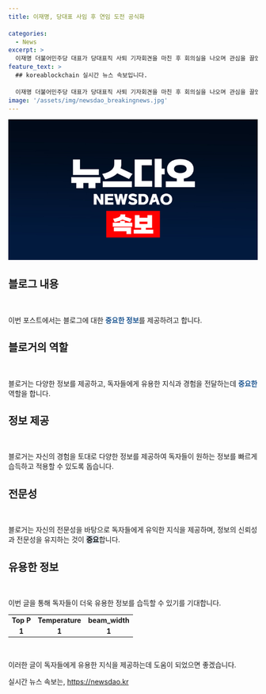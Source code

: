 ```yaml
---
title: 이재명, 당대표 사임 후 연임 도전 공식화

categories:
  - News
excerpt: >
  이재명 더불어민주당 대표가 당대표직 사퇴 기자회견을 마친 후 회의실을 나오며 관심을 끌었습니다.
feature_text: >
  ## koreablockchain 실시간 뉴스 속보입니다.

  이재명 더불어민주당 대표가 당대표직 사퇴 기자회견을 마친 후 회의실을 나오며 관심을 끌었습니다.
image: '/assets/img/newsdao_breakingnews.jpg'
---
```


<p><img src="/assets/img/newsdao_breakingnews.jpg" alt="koreablockchain 속보" /></p>

<h2 data-ke-size="size26">블로그 내용</h2>

<p data-ke-size="size16">&nbsp;</p>

<p>이번 포스트에서는 블로그에 대한 <b><span style="color: #1a5490;">중요한 정보</span></b>를 제공하려고 합니다.</p>

<h2 data-ke-size="size26">블로거의 역할</h2>

<p data-ke-size="size16">&nbsp;</p>

<p>블로거는 다양한 정보를 제공하고, 독자들에게 유용한 지식과 경험을 전달하는데 <b><span style="color: #1a5490;">중요한</span></b> 역할을 합니다.</p>

<h2 data-ke-size="size26">정보 제공</h2>

<p data-ke-size="size16">&nbsp;</p>

<p>블로거는 자신의 경험을 토대로 다양한 정보를 제공하여 독자들이 원하는 정보를 빠르게 습득하고 적용할 수 있도록 돕습니다.</p>

<h2 data-ke-size="size26">전문성</h2>

<p data-ke-size="size16">&nbsp;</p>

<p>블로거는 자신의 전문성을 바탕으로 독자들에게 유익한 지식을 제공하며, 정보의 신뢰성과 전문성을 유지하는 것이 <b><span style="background-color: #21538527;">중요</span></b>합니다.</p>

<h2 data-ke-size="size26">유용한 정보</h2>

<p data-ke-size="size16">&nbsp;</p>

<p>이번 글을 통해 독자들이 더욱 유용한 정보를 습득할 수 있기를 기대합니다.</p>

<table>
    <tbody>
        <tr>
            <td style="text-align: center; height: 17px;"><b>Top P</b></td>
            <td style="text-align: center; height: 17px;"><b>Temperature</b></td>
            <td style="text-align: center; height: 17px;"><b>beam_width</b></td>
        </tr>
        <tr>
            <td style="text-align: center; height: 17px;"><b>1</b></td>
            <td style="text-align: center; height: 17px;"><b>1</b></td>
            <td style="text-align: center; height: 17px;"><b>1</b></td>
        </tr>
    </tbody>
</table>

<p data-ke-size="size16">&nbsp;</p>

<p>이러한 글이 독자들에게 유용한 지식을 제공하는데 도움이 되었으면 좋겠습니다.</p>
실시간 뉴스 속보는, <a href="https://newsdao.kr" rel="dofollow">https://newsdao.kr</a>


